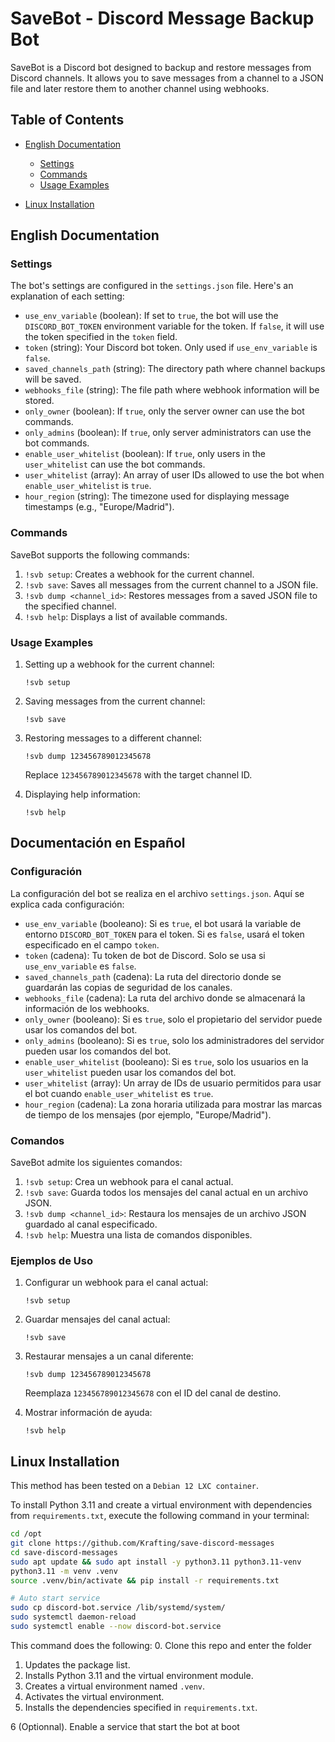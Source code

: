 
# SaveBot - Discord Message Backup Bot

SaveBot is a Discord bot designed to backup and restore messages from Discord channels. It allows you to save messages from a channel to a JSON file and later restore them to another channel using webhooks.

## Table of Contents
- [English Documentation](#english-documentation)
  - [Settings](#settings)
  - [Commands](#commands)
  - [Usage Examples](#usage-examples)

- [Linux Installation](#linux-installation)

## English Documentation

### Settings

The bot's settings are configured in the `settings.json` file. Here's an explanation of each setting:

- `use_env_variable` (boolean): If set to `true`, the bot will use the `DISCORD_BOT_TOKEN` environment variable for the token. If `false`, it will use the token specified in the `token` field.
- `token` (string): Your Discord bot token. Only used if `use_env_variable` is `false`.
- `saved_channels_path` (string): The directory path where channel backups will be saved.
- `webhooks_file` (string): The file path where webhook information will be stored.
- `only_owner` (boolean): If `true`, only the server owner can use the bot commands.
- `only_admins` (boolean): If `true`, only server administrators can use the bot commands.
- `enable_user_whitelist` (boolean): If `true`, only users in the `user_whitelist` can use the bot commands.
- `user_whitelist` (array): An array of user IDs allowed to use the bot when `enable_user_whitelist` is `true`.
- `hour_region` (string): The timezone used for displaying message timestamps (e.g., "Europe/Madrid").

### Commands

SaveBot supports the following commands:

1. `!svb setup`: Creates a webhook for the current channel.
2. `!svb save`: Saves all messages from the current channel to a JSON file.
3. `!svb dump <channel_id>`: Restores messages from a saved JSON file to the specified channel.
4. `!svb help`: Displays a list of available commands.

### Usage Examples

1. Setting up a webhook for the current channel:
   ```
   !svb setup
   ```

2. Saving messages from the current channel:
   ```
   !svb save
   ```

3. Restoring messages to a different channel:
   ```
   !svb dump 123456789012345678
   ```
   Replace `123456789012345678` with the target channel ID.

4. Displaying help information:
   ```
   !svb help
   ```

## Documentación en Español

### Configuración

La configuración del bot se realiza en el archivo `settings.json`. Aquí se explica cada configuración:

- `use_env_variable` (booleano): Si es `true`, el bot usará la variable de entorno `DISCORD_BOT_TOKEN` para el token. Si es `false`, usará el token especificado en el campo `token`.
- `token` (cadena): Tu token de bot de Discord. Solo se usa si `use_env_variable` es `false`.
- `saved_channels_path` (cadena): La ruta del directorio donde se guardarán las copias de seguridad de los canales.
- `webhooks_file` (cadena): La ruta del archivo donde se almacenará la información de los webhooks.
- `only_owner` (booleano): Si es `true`, solo el propietario del servidor puede usar los comandos del bot.
- `only_admins` (booleano): Si es `true`, solo los administradores del servidor pueden usar los comandos del bot.
- `enable_user_whitelist` (booleano): Si es `true`, solo los usuarios en la `user_whitelist` pueden usar los comandos del bot.
- `user_whitelist` (array): Un array de IDs de usuario permitidos para usar el bot cuando `enable_user_whitelist` es `true`.
- `hour_region` (cadena): La zona horaria utilizada para mostrar las marcas de tiempo de los mensajes (por ejemplo, "Europe/Madrid").

### Comandos

SaveBot admite los siguientes comandos:

1. `!svb setup`: Crea un webhook para el canal actual.
2. `!svb save`: Guarda todos los mensajes del canal actual en un archivo JSON.
3. `!svb dump <channel_id>`: Restaura los mensajes de un archivo JSON guardado al canal especificado.
4. `!svb help`: Muestra una lista de comandos disponibles.

### Ejemplos de Uso

1. Configurar un webhook para el canal actual:
   ```
   !svb setup
   ```

2. Guardar mensajes del canal actual:
   ```
   !svb save
   ```

3. Restaurar mensajes a un canal diferente:
   ```
   !svb dump 123456789012345678
   ```
   Reemplaza `123456789012345678` con el ID del canal de destino.

4. Mostrar información de ayuda:
   ```
   !svb help
   ```


## Linux Installation

This method has been tested on a `Debian 12 LXC container`.

To install Python 3.11 and create a virtual environment with dependencies from `requirements.txt`, execute the following command in your terminal:

```bash
cd /opt
git clone https://github.com/Krafting/save-discord-messages
cd save-discord-messages
sudo apt update && sudo apt install -y python3.11 python3.11-venv 
python3.11 -m venv .venv
source .venv/bin/activate && pip install -r requirements.txt

# Auto start service
sudo cp discord-bot.service /lib/systemd/system/
sudo systemctl daemon-reload
sudo systemctl enable --now discord-bot.service
```

This command does the following:
0. Clone this repo and enter the folder
1. Updates the package list.
2. Installs Python 3.11 and the virtual environment module.
3. Creates a virtual environment named `.venv`.
4. Activates the virtual environment.
5. Installs the dependencies specified in `requirements.txt`.

6 (Optionnal). Enable a service that start the bot at boot
